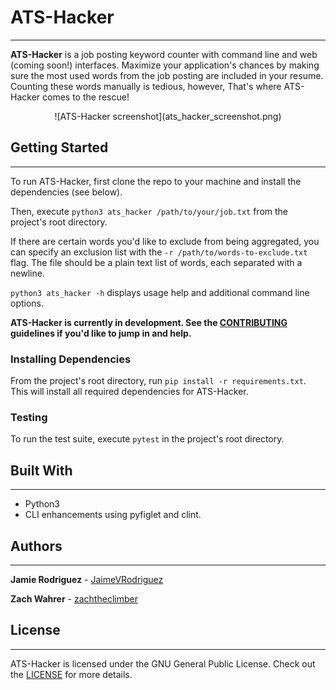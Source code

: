 # ATS-Hacker
---
**ATS-Hacker** is a job posting keyword counter with command line and web (coming soon!) interfaces. Maximize your application's chances by making sure the most used words from the job posting are included in your resume. Counting these words manually is tedious, however, That's where ATS-Hacker comes to the rescue!

<div align="center">
![ATS-Hacker screenshot](ats_hacker_screenshot.png)
</div>

## Getting Started
---
To run ATS-Hacker, first clone the repo to your machine and install the dependencies (see below).

Then, execute `python3 ats_hacker /path/to/your/job.txt` from the project's root directory.

If there are certain words you'd like to exclude from being aggregated, you can specify an exclusion list with the `-r /path/to/words-to-exclude.txt` flag. The file should be a plain text list of words, each separated with a newline.

`python3 ats_hacker -h` displays usage help and additional command line options.

**ATS-Hacker is currently in development. See the [CONTRIBUTING](CONTRIBUTING.md) guidelines if you'd like to jump in and help.**

### Installing Dependencies
From the project's root directory, run `pip install -r requirements.txt`. This will install all required dependencies for ATS-Hacker.

### Testing
To run the test suite, execute `pytest` in the project's root directory.

## Built With
---
* Python3
* CLI enhancements using pyfiglet and clint.

## Authors
---
**Jamie Rodriguez** - [JaimeVRodriguez](https://github.com/JaimeVRodriguez)

**Zach Wahrer** - [zachtheclimber](https://github.com/zachtheclimber)

## License
---
ATS-Hacker is licensed under the GNU General Public License. Check out the [LICENSE](LICENSE) for more details.
